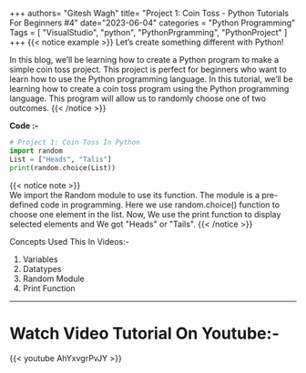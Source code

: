 +++
authors= "Gitesh Wagh"
title= "Project 1: Coin Toss - Python Tutorials For Beginners #4"
date="2023-06-04"
categories = "Python Programming" 
Tags = [
    "VisualStudio",
     "python",
     "PythonPrgramming",
     "PythonProject"
] 
+++
{{< notice example >}}
Let’s create something different with Python!

In this blog, we’ll be learning how to create a Python program to make a simple coin toss project. This project is perfect for beginners who want to learn how to use the Python programming language. In this tutorial, we’ll be learning how to create a coin toss program using the Python programming language. This program will allow us to randomly choose one of two outcomes. {{< /notice >}}


**Code :-**
```python
# Project 1: Coin Toss In Python
import random                     
List = ["Heads", "Talis"]  
print(random.choice(List))        

```
{{< notice note >}}  
We import the Random module to use its function. The module is a pre-defined code in programming. Here we use random.choice() function to choose one element in the list. Now, We use the print function to display selected elements and We got "Heads" or "Tails".
{{< /notice >}}

Concepts Used This In Videos:-
1. Variables
2. Datatypes
3. Random Module
4. Print Function

*******
# Watch Video Tutorial On Youtube:-
{{< youtube AhYxvgrPvJY >}}
